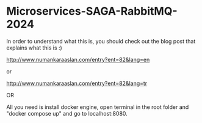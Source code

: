 # Microservices-SAGA-RabbitMQ-2024

In order to understand what this is, you should check out the blog post that explains what this is :)

http://www.numankaraaslan.com/entry?ent=82&lang=en

or

http://www.numankaraaslan.com/entry?ent=82&lang=tr

OR

All you need is install docker engine, open terminal in the root folder and "docker compose up" and go to localhost:8080.
